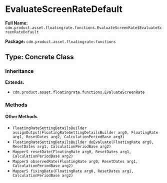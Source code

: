 # EvaluateScreenRateDefault

**Full Name:** `cdm.product.asset.floatingrate.functions.EvaluateScreenRate$EvaluateScreenRateDefault`

**Package:** `cdm.product.asset.floatingrate.functions`

## Type: Concrete Class

### Inheritance

**Extends:**
- `cdm.product.asset.floatingrate.functions.EvaluateScreenRate`

### Methods

#### Other Methods

- `FloatingRateSettingDetailsBuilder assignOutput(FloatingRateSettingDetailsBuilder arg0, FloatingRate arg1, ResetDates arg2, CalculationPeriodBase arg3)`
- `FloatingRateSettingDetailsBuilder doEvaluate(FloatingRate arg0, ResetDates arg1, CalculationPeriodBase arg2)`
- `MapperS resetDate(FloatingRate arg0, ResetDates arg1, CalculationPeriodBase arg2)`
- `MapperS observedRate(FloatingRate arg0, ResetDates arg1, CalculationPeriodBase arg2)`
- `MapperS fixingDate(FloatingRate arg0, ResetDates arg1, CalculationPeriodBase arg2)`

